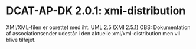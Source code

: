 # DCAT-AP-DK 2.0.1: xmi-distribution 

XMI/XML-filen er oprettet med iht. UML 2.5 (XMI 2.5.1)
OBS: Dokumentation af associationsender udestår i den aktuelle xmi/xml-distribution men vil blive tilføjet.
